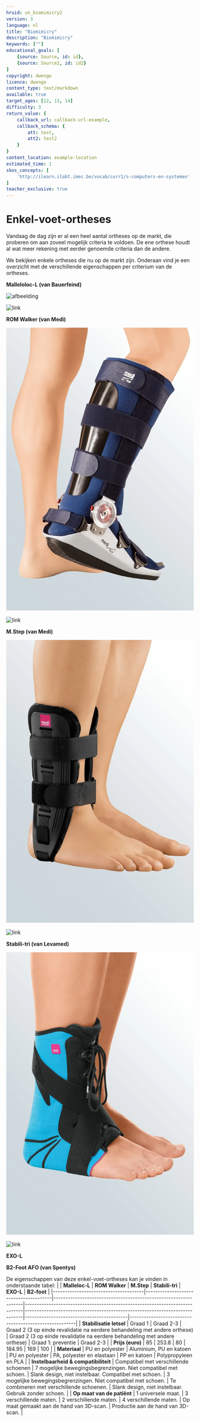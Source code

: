 ```yaml
---
hruid: un_biomimicry2
version: 3
language: nl
title: "Biomimicry"
description: "Biomimicry"
keywords: [""]
educational_goals: [
    {source: Source, id: id}, 
    {source: Source2, id: id2}
]
copyright: dwengo
licence: dwengo
content_type: text/markdown
available: true
target_ages: [12, 13, 14]
difficulty: 3
return_value: {
    callback_url: callback-url-example,
    callback_schema: {
        att: test,
        att2: test2
    }
}
content_location: example-location
estimated_time: 1
skos_concepts: [
    'http://ilearn.ilabt.imec.be/vocab/curr1/s-computers-en-systemen'
]
teacher_exclusive: true
---
```



# Enkel-voet-ortheses
Vandaag de dag zijn er al een heel aantal ortheses op de markt, die proberen om aan zoveel mogelijk criteria te voldoen. De ene orthese houdt al wat meer rekening met eerder genoemde criteria dan de andere. 

We bekijken enkele ortheses die nu op de markt zijn. Onderaan vind je een overzicht met de verschillende eigenschappen per criterium van de ortheses.

**Malleloloc-L (van Bauerfeind)**

![](embed/malleloc2.jpg "afbeelding")

![link](https://www.bauerfeind.nl/nl_nl/producten/braces/enkelbrace/details/product/malleoloc-l)

**ROM Walker (van Medi)**

![](embed/romwalker.jpeg "afbeelding")

![link](https://www.medibelgium.be/producten/medi-rom-walker/)

**M.Step (van Medi)**

![](embed/mstep.jpeg "afbeelding")

![link](https://www.medibelgium.be/producten/m-step/)

**Stabili-tri (van Levamed)**

![](embed/stabilitri.jpeg "afbeelding")

![link](https://www.medibelgium.be/producten/levamed-stabili-tri/)

**EXO-L**

**B2-Foot AFO (van Spentys)**


De eigenschappen van deze enkel-voet-ortheses kan je vinden in onderstaande tabel: 
|                                      | **Malleloc-L**                        | **ROM Walker**                                                  | **M.Step**                                                                  | **Stabili-tri**                                                             | **EXO-L**                                 | **B2-foot**                                           |
|--------------------------------------|---------------------------------------|-----------------------------------------------------------------|-----------------------------------------------------------------------------|-----------------------------------------------------------------------------|-------------------------------------------|-------------------------------------------------------|
| **Stabilisatie letsel**              | Graad 1                               | Graad 2-3                                                       | Graad 2 (3 op einde revalidatie na  eerdere behandeling met andere orthese) | Graad 2 (3 op einde revalidatie na  eerdere behandeling met andere orthese) | Graad 1: preventie                        | Graad 2-3                                             |
| **Prijs (euro)**                     | 85                                    | 253.8                                                           | 80                                                                          | 184.95                                                                      | 169                                       | 100                                                   |
| **Materiaal**                        | PU en polyester                       | Aluminium, PU en katoen                                         | PU en polyester                                                             | PA, polyester en elastaan                                                   | PP en katoen                              | Polypropyleen en PLA                                  |
| **Instelbaarheid & compatibiliteit** | Compatibel met verschillende schoenen | 7 mogelijke bewegingsbegrenzingen.  Niet compatibel met schoen. | Slank design, niet instelbaar. Compatibel met schoen.                       | 3 mogelijke bewegingsbegrenzingen.  Niet compatibel met schoen.             | Te combineren met verschillende schoenen. | Slank design, niet instelbaar. Gebruik zonder schoen. |
| **Op maat van de patiënt**           | 1 universele maat.                    | 3 verschillende maten.                                          | 2 verschillende maten.                                                      | 4 verschillende maten.                                                      | Op maat gemaakt aan de hand van 3D-scan.  | Productie aan de hand van 3D-scan.                    |
